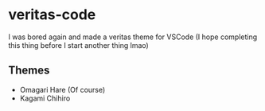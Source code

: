 # veritas-code 

I was bored again and made a veritas theme for VSCode
(I hope completing this thing before I start another thing lmao)

## Themes

<ul>
    <li>Omagari Hare (Of course)</li>
    <li>Kagami Chihiro</li>
</ul>